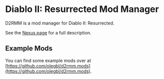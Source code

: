 # Diablo II: Resurrected Mod Manager

D2RMM is a mod manager for Diablo II: Resurrected.

See the [Nexus page](https://www.nexusmods.com/diablo2resurrected/mods/169) for a full description.

## Example Mods

You can find some example mods over at [https://github.com/olegbl/d2rmm.mods](https://github.com/olegbl/d2rmm.mods).
